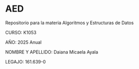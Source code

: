 # AED
Repositorio para la materia Algoritmos y Estructuras de Datos 

CURSO: K1053

AÑO: 2025 Anual 

NOMBRE Y APELLIDO: Daiana Micaela Ayala 

LEGAJO: 161.639-0
